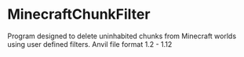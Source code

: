 # MinecraftChunkFilter
Program designed to delete uninhabited chunks from Minecraft worlds using user defined filters.  Anvil file format 1.2 - 1.12
